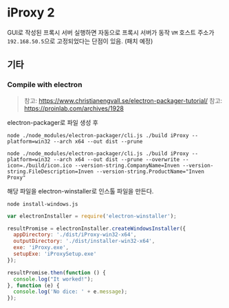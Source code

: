 # iProxy 2

GUI로 작성된 프록시 서버
실행하면 자동으로 프록시 서버가 동작
`VM` 호스트 주소가 `192.168.50.5`으로 고정되었다는 단점이 있음. (패치 예정)

## 기타

### Compile with electron

> 참고: https://www.christianengvall.se/electron-packager-tutorial/
> 참고: https://proinlab.com/archives/1928

electron-packager로 파일 생성 후

`node ./node_modules/electron-packager/cli.js ./build iProxy --platform=win32 --arch x64 --out dist --prune`

`node ./node_modules/electron-packager/cli.js ./build iProxy --platform=win32 --arch x64 --out dist --prune --overwrite --icon=./build/icon.ico --version-string.CompanyName=Inven --version-string.FileDescription=Inven --version-string.ProductName="Inven Proxy"`

해당 파일을 electron-winstaller로 인스톨 파일을 만든다.

`node install-windows.js`

```js
var electronInstaller = require('electron-winstaller');

resultPromise = electronInstaller.createWindowsInstaller({
  appDirectory: './dist/iProxy-win32-x64',
  outputDirectory: './dist/installer-win32-x64',
  exe: 'iProxy.exe',
  setupExe: 'iProxySetup.exe'
});

resultPromise.then(function () {
  console.log("It worked!");
}, function (e) {
  console.log('No dice: ' + e.message);
});
```
